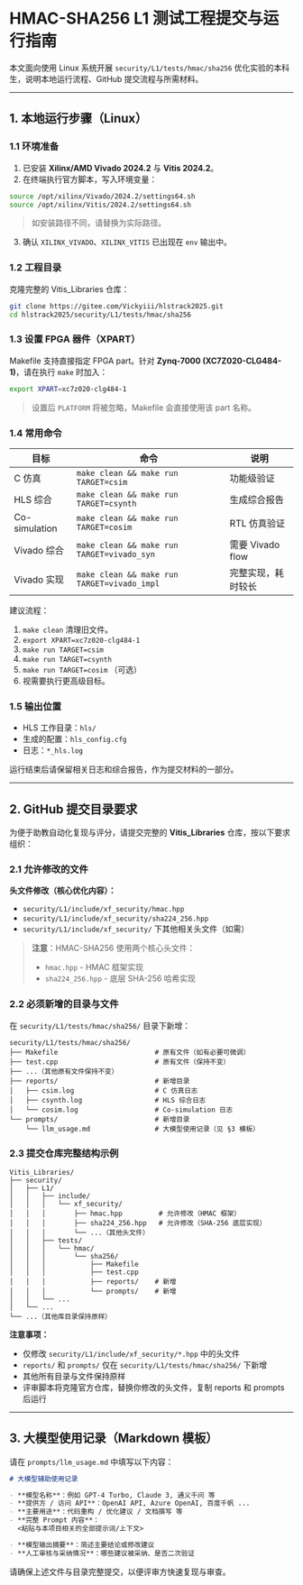 # HMAC-SHA256 L1 测试工程提交与运行指南

本文面向使用 Linux 系统开展 `security/L1/tests/hmac/sha256` 优化实验的本科生，说明本地运行流程、GitHub 提交流程与所需材料。

---

## 1. 本地运行步骤（Linux）

### 1.1 环境准备

1. 已安装 **Xilinx/AMD Vivado 2024.2** 与 **Vitis 2024.2**。
2. 在终端执行官方脚本，写入环境变量：

```bash
source /opt/xilinx/Vivado/2024.2/settings64.sh
source /opt/xilinx/Vitis/2024.2/settings64.sh
```

> 如安装路径不同，请替换为实际路径。

3. 确认 `XILINX_VIVADO`、`XILINX_VITIS` 已出现在 `env` 输出中。

### 1.2 工程目录

克隆完整的 Vitis_Libraries 仓库：

```bash
git clone https://gitee.com/Vickyiii/hlstrack2025.git
cd hlstrack2025/security/L1/tests/hmac/sha256
```

### 1.3 设置 FPGA 器件（XPART）

Makefile 支持直接指定 FPGA part。针对 **Zynq-7000 (XC7Z020-CLG484-1)**，请在执行 `make` 时加入：

```bash
export XPART=xc7z020-clg484-1
```

> 设置后 `PLATFORM` 将被忽略，Makefile 会直接使用该 part 名称。

### 1.4 常用命令

| 目标        | 命令                                          | 说明               |
| ----------- | --------------------------------------------- | ------------------ |
| C 仿真      | `make clean && make run TARGET=csim`        | 功能级验证         |
| HLS 综合    | `make clean && make run TARGET=csynth`      | 生成综合报告       |
| Co-simulation | `make clean && make run TARGET=cosim`     | RTL 仿真验证       |
| Vivado 综合 | `make clean && make run TARGET=vivado_syn`  | 需要 Vivado flow   |
| Vivado 实现 | `make clean && make run TARGET=vivado_impl` | 完整实现，耗时较长 |

建议流程：

1. `make clean` 清理旧文件。
2. `export XPART=xc7z020-clg484-1`
3. `make run TARGET=csim`
4. `make run TARGET=csynth`
5. `make run TARGET=cosim` （可选）
6. 视需要执行更高级目标。

### 1.5 输出位置

- HLS 工作目录：`hls/`
- 生成的配置：`hls_config.cfg`
- 日志：`*_hls.log`

运行结束后请保留相关日志和综合报告，作为提交材料的一部分。

---

## 2. GitHub 提交目录要求

为便于助教自动化复现与评分，请提交完整的 **Vitis_Libraries** 仓库，按以下要求组织：

### 2.1 允许修改的文件

**头文件修改（核心优化内容）：**

- `security/L1/include/xf_security/hmac.hpp`
- `security/L1/include/xf_security/sha224_256.hpp`
- `security/L1/include/xf_security/` 下其他相关头文件（如需）

> **注意**：HMAC-SHA256 使用两个核心头文件：
> - `hmac.hpp` - HMAC 框架实现
> - `sha224_256.hpp` - 底层 SHA-256 哈希实现

### 2.2 必须新增的目录与文件

在 `security/L1/tests/hmac/sha256/` 目录下新增：

```
security/L1/tests/hmac/sha256/
├── Makefile                        # 原有文件（如有必要可微调）
├── test.cpp                        # 原有文件（保持不变）
├── ...（其他原有文件保持不变）
├── reports/                        # 新增目录
│   ├── csim.log                    # C 仿真日志
│   ├── csynth.log                  # HLS 综合日志
│   └── cosim.log                   # Co-simulation 日志
└── prompts/                        # 新增目录
    └── llm_usage.md                # 大模型使用记录（见 §3 模板）
```

### 2.3 提交仓库完整结构示例

```
Vitis_Libraries/
├── security/
│   ├── L1/
│   │   ├── include/
│   │   │   └── xf_security/
│   │   │       ├── hmac.hpp         # 允许修改（HMAC 框架）
│   │   │       ├── sha224_256.hpp   # 允许修改（SHA-256 底层实现）
│   │   │       └── ...（其他头文件）
│   │   ├── tests/
│   │   │   └── hmac/
│   │   │       └── sha256/
│   │   │           ├── Makefile
│   │   │           ├── test.cpp
│   │   │           ├── reports/    # 新增
│   │   │           └── prompts/    # 新增
│   │   └── ...
│   └── ...
└── ...（其他库目录保持原样）
```

**注意事项：**

- 仅修改 `security/L1/include/xf_security/*.hpp` 中的头文件
- `reports/` 和 `prompts/` 仅在 `security/L1/tests/hmac/sha256/` 下新增
- 其他所有目录与文件保持原样
- 评审脚本将克隆官方仓库，替换你修改的头文件，复制 reports 和 prompts 后运行

---

## 3. 大模型使用记录（Markdown 模板）

请在 `prompts/llm_usage.md` 中填写以下内容：

```markdown
# 大模型辅助使用记录

- **模型名称**：例如 GPT-4 Turbo, Claude 3, 通义千问 等
- **提供方 / 访问 API**：OpenAI API, Azure OpenAI, 百度千帆 ...
- **主要用途**：代码重构 / 优化建议 / 文档撰写 等
- **完整 Prompt 内容**：
  <粘贴与本项目相关的全部提示词/上下文>

- **模型输出摘要**：简述主要结论或修改建议
- **人工审核与采纳情况**：哪些建议被采纳、是否二次验证
```

请确保上述文件与目录完整提交，以便评审方快速复现与审查。
